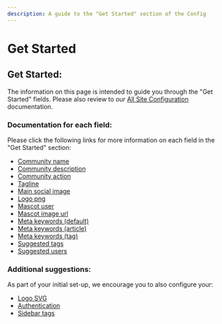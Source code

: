 ```yaml
---
description: A guide to the "Get Started" section of the Config
---
```


# Get Started

## Get Started:

The information on this page is intended to guide you through the "Get Started" fields.  Please also review to our [All Site Configuration](all-site-configuration/) documentation.

### Documentation for each field:

Please click the following links for more information on each field in the "Get Started" section:

* [Community name](all-site-configuration/community-content.md#community-name)
* [Community description](all-site-configuration/community-content.md#community-description)
* [Community action](all-site-configuration/community-content.md#community-action)
* [Tagline](all-site-configuration/community-content.md#tagline)
* [Main social image](all-site-configuration/images.md#main-social-image)
* [Logo png](all-site-configuration/images.md#logo-png)
* [Mascot user](all-site-configuration/mascot.md#mascot-user-id)
* [Mascot image url](all-site-configuration/mascot.md#mascot-image-url)
* [Meta keywords \(default\)](all-site-configuration/meta-keywords.md#default)
* [Meta keywords \(article\)](all-site-configuration/meta-keywords.md#article)
* [Meta keywords \(tag\)](all-site-configuration/meta-keywords.md#tag)
* [Suggested tags](all-site-configuration/onboarding.md#suggested-users-and-tags)
* [Suggested users](all-site-configuration/onboarding.md#suggested-users-and-tags)

### Additional suggestions:

As part of your initial set-up, we encourage you to also configure your:

* [Logo SVG](all-site-configuration/images.md#logo-svg)
* [Authentication](all-site-configuration/authentication.md)
* [Sidebar tags](all-site-configuration/tags.md#sidebar-tags)

